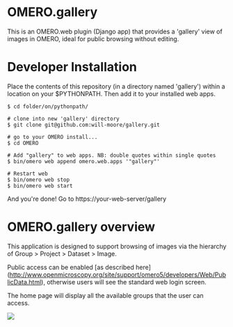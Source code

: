 OMERO.gallery
=============

This is an OMERO.web plugin (Django app) that provides a 'gallery' view of images in OMERO, ideal for public browsing without editing.


Developer Installation
======================


Place the contents of this repository (in a directory named 'gallery') within a
location on your $PYTHONPATH. Then add it to your installed web apps.

    $ cd folder/on/pythonpath/

    # clone into new 'gallery' directory
    $ git clone git@github.com:will-moore/gallery.git

    # go to your OMERO install...
    $ cd OMERO

    # Add "gallery" to web apps. NB: double quotes within single quotes
    $ bin/omero web append omero.web.apps '"gallery"'

    # Restart web
    $ bin/omero web stop
    $ bin/omero web start


And you're done! Go to https://your-web-server/gallery



OMERO.gallery overview
======================

This application is designed to support browsing of images via the hierarchy of
Group > Project > Dataset > Image.

Public access can be enabled [as described here]
(http://www.openmicroscopy.org/site/support/omero5/developers/Web/PublicData.html), otherwise
users will see the standard web login screen.

The home page will display all the available groups that the user can access.

<img src="http://will-moore.github.io/gallery/images/gallery.png" />
